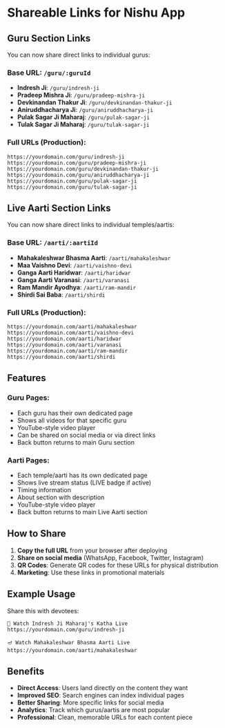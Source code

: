# Shareable Links for Nishu App

## Guru Section Links

You can now share direct links to individual gurus:

### Base URL: `/guru/:guruId`

- **Indresh Ji**: `/guru/indresh-ji`
- **Pradeep Mishra Ji**: `/guru/pradeep-mishra-ji`
- **Devkinandan Thakur Ji**: `/guru/devkinandan-thakur-ji`
- **Aniruddhacharya Ji**: `/guru/aniruddhacharya-ji`
- **Pulak Sagar Ji Maharaj**: `/guru/pulak-sagar-ji`
- **Tulak Sagar Ji Maharaj**: `/guru/tulak-sagar-ji`

### Full URLs (Production):
```
https://yourdomain.com/guru/indresh-ji
https://yourdomain.com/guru/pradeep-mishra-ji
https://yourdomain.com/guru/devkinandan-thakur-ji
https://yourdomain.com/guru/aniruddhacharya-ji
https://yourdomain.com/guru/pulak-sagar-ji
https://yourdomain.com/guru/tulak-sagar-ji
```

## Live Aarti Section Links

You can now share direct links to individual temples/aartis:

### Base URL: `/aarti/:aartiId`

- **Mahakaleshwar Bhasma Aarti**: `/aarti/mahakaleshwar`
- **Maa Vaishno Devi**: `/aarti/vaishno-devi`
- **Ganga Aarti Haridwar**: `/aarti/haridwar`
- **Ganga Aarti Varanasi**: `/aarti/varanasi`
- **Ram Mandir Ayodhya**: `/aarti/ram-mandir`
- **Shirdi Sai Baba**: `/aarti/shirdi`

### Full URLs (Production):
```
https://yourdomain.com/aarti/mahakaleshwar
https://yourdomain.com/aarti/vaishno-devi
https://yourdomain.com/aarti/haridwar
https://yourdomain.com/aarti/varanasi
https://yourdomain.com/aarti/ram-mandir
https://yourdomain.com/aarti/shirdi
```

## Features

### Guru Pages:
- Each guru has their own dedicated page
- Shows all videos for that specific guru
- YouTube-style video player
- Can be shared on social media or via direct links
- Back button returns to main Guru section

### Aarti Pages:
- Each temple/aarti has its own dedicated page
- Shows live stream status (LIVE badge if active)
- Timing information
- About section with description
- YouTube-style video player
- Back button returns to main Live Aarti section

## How to Share

1. **Copy the full URL** from your browser after deploying
2. **Share on social media** (WhatsApp, Facebook, Twitter, Instagram)
3. **QR Codes**: Generate QR codes for these URLs for physical distribution
4. **Marketing**: Use these links in promotional materials

## Example Usage

Share this with devotees:
```
🙏 Watch Indresh Ji Maharaj's Katha Live
https://yourdomain.com/guru/indresh-ji

🪔 Watch Mahakaleshwar Bhasma Aarti Live
https://yourdomain.com/aarti/mahakaleshwar
```

## Benefits

- **Direct Access**: Users land directly on the content they want
- **Improved SEO**: Search engines can index individual pages
- **Better Sharing**: More specific links for social media
- **Analytics**: Track which gurus/aartis are most popular
- **Professional**: Clean, memorable URLs for each content piece

